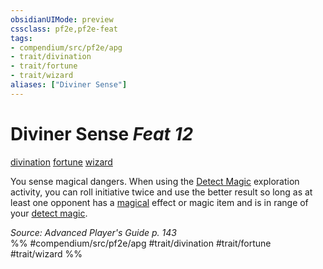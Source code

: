 ```yaml
---
obsidianUIMode: preview
cssclass: pf2e,pf2e-feat
tags:
- compendium/src/pf2e/apg
- trait/divination
- trait/fortune
- trait/wizard
aliases: ["Diviner Sense"]
---
```

# Diviner Sense  *Feat 12*  
[divination](../../rules/traits/divination.md)  [fortune](../../rules/traits/fortune.md)  [wizard](../../rules/traits/wizard.md)  


You sense magical dangers. When using the [Detect Magic](../../rules/actions/detect-magic.md) exploration activity, you can roll initiative twice and use the better result so long as at least one opponent has a [magical](../../rules/traits/magical.md) effect or magic item and is in range of your [detect magic](../spells/detect-magic.md).

*Source: Advanced Player's Guide p. 143*  
%% #compendium/src/pf2e/apg #trait/divination #trait/fortune #trait/wizard %%